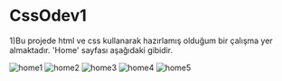 # CssOdev1
 1)Bu projede html ve css kullanarak hazırlamış olduğum bir çalışma yer almaktadır. 'Home' sayfası aşağıdaki gibidir.
 <br>

![home1](https://github.com/Dilan-Mazlum/CssOdev1/assets/73706556/79228da4-baa2-4e26-9b8c-737b53567a07)
![home2](https://github.com/Dilan-Mazlum/CssOdev1/assets/73706556/5c9604ed-27d9-4f98-b85d-40e661e8ab4f)
![home3](https://github.com/Dilan-Mazlum/CssOdev1/assets/73706556/f69d77bc-fb29-40fc-a09c-807f351b3516)
![home4](https://github.com/Dilan-Mazlum/CssOdev1/assets/73706556/74560eef-a9dd-4497-89f4-11fda754ce4a)
![home5](https://github.com/Dilan-Mazlum/CssOdev1/assets/73706556/3e3044d6-60d8-4ae3-85e3-0d2194916982)
